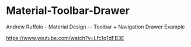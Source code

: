 # Material-Toolbar-Drawer
Andrew Ruffolo   - Material Design -- Toolbar + Navigation Drawer Example



https://www.youtube.com/watch?v=Lfc1q1dFB3E
